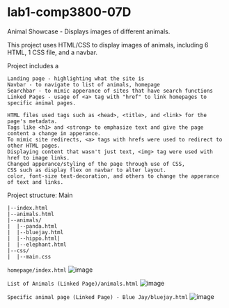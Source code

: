 # lab1-comp3800-07D
Animal Showcase - Displays images of different animals.

This project uses HTML/CSS to display images of animals, including 6 HTML, 1 CSS file, and a navbar. 

Project includes a
```
Landing page - highlighting what the site is
Navbar - to navigate to list of animals, homepage
Searchbar - to mimic apperance of sites that have search functions
Linked Pages - usage of <a> tag with "href" to link homepages to specific animal pages. 
```

```
HTML files used tags such as <head>, <title>, and <link> for the page's metadata.
Tags like <h1> and <strong> to emphasize text and give the page content a change in apperance. 
To mimic site redirects, <a> tags with hrefs were used to redirect to other HTML pages. 
Displaying content that wasn't just text, <img> tag were used with href to image links.
Changed apperance/styling of the page through use of CSS,
CSS such as display flex on navbar to alter layout.
color, font-size text-decoration, and others to change the apperance of text and links.
```
Project structure:
Main
```
|--index.html
|--animals.html
|--animals/
|  |--panda.html
|  |--bluejay.html
|  |--hippo.html|
|  |--elephant.html
|--css/
|  |--main.css
```
```homepage/index.html```
![image](https://github.com/user-attachments/assets/602f3902-bb81-4a11-b1aa-8dc1eb80d166)

```List of Animals (Linked Page)/animals.html```
![image](https://github.com/user-attachments/assets/0e936c67-203e-49a3-9545-33de168a0ff8)

```Specific animal page (Linked Page) - Blue Jay/bluejay.html```
![image](https://github.com/user-attachments/assets/437f019d-afb9-45b4-a48b-0cc77dab5288)

